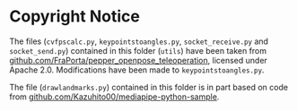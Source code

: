 # Copyright Notice

The files (`cvfpscalc.py`, `keypointstoangles.py`, `socket_receive.py` and `socket_send.py`) contained in this folder (`utils`) have been taken from [github.com/FraPorta/pepper_openpose_teleoperation](https://github.com/FraPorta/pepper_openpose_teleoperation), licensed under Apache 2.0. Modifications have been made to `keypointstoangles.py`.

The file (`drawlandmarks.py`) contained in this folder is in part based on code from [github.com/Kazuhito00/mediapipe-python-sample](https://github.com/Kazuhito00/mediapipe-python-sample).